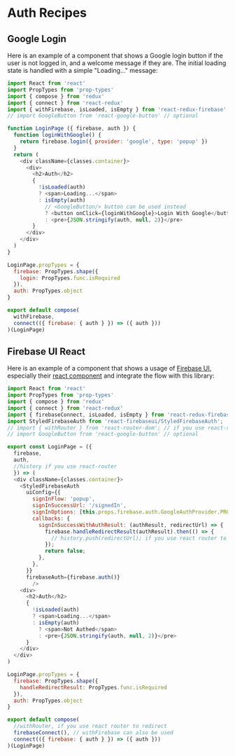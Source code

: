 # Auth Recipes

## Google Login

Here is an example of a component that shows a Google login button if the user is not logged in, and a welcome message if they are. The initial loading state is handled with a simple "Loading..." message:

```js
import React from 'react'
import PropTypes from 'prop-types'
import { compose } from 'redux'
import { connect } from 'react-redux'
import { withFirebase, isLoaded, isEmpty } from 'react-redux-firebase'
// import GoogleButton from 'react-google-button' // optional

function LoginPage ({ firebase, auth }) {
  function loginWithGoogle() {
    return firebase.login({ provider: 'google', type: 'popup' })
  }
  return (
    <div className={classes.container}>
      <div>
        <h2>Auth</h2>
        {
          !isLoaded(auth)
          ? <span>Loading...</span>
          : isEmpty(auth)
            // <GoogleButton/> button can be used instead
            ? <button onClick={loginWithGoogle}>Login With Google</button>
            : <pre>{JSON.stringify(auth, null, 2)}</pre>
        }
      </div>
    </div>
  )
}

LoginPage.propTypes = {
  firebase: PropTypes.shape({
    login: PropTypes.func.isRequired
  }),
  auth: PropTypes.object
}

export default compose(
  withFirebase,
  connect(({ firebase: { auth } }) => ({ auth }))
)(LoginPage)
```

## Firebase UI React

Here is an example of a component that shows a usage of [Firebase UI](https://firebase.google.com/docs/auth/web/firebaseui), especially their [react component](https://github.com/firebase/firebaseui-web-react) and integrate the flow with this library:

```js
import React from 'react'
import PropTypes from 'prop-types'
import { compose } from 'redux'
import { connect } from 'react-redux'
import { firebaseConnect, isLoaded, isEmpty } from 'react-redux-firebase'
import StyledFirebaseAuth from 'react-firebaseui/StyledFirebaseAuth';
// import { withRouter } from 'react-router-dom'; // if you use react-router
// import GoogleButton from 'react-google-button' // optional

export const LoginPage = ({
  firebase,
  auth,
  //history if you use react-router
  }) => (
  <div className={classes.container}>
    <StyledFirebaseAuth
      uiConfig={{
        signInFlow: 'popup',
        signInSuccessUrl: '/signedIn',
        signInOptions: [this.props.firebase.auth.GoogleAuthProvider.PROVIDER_ID],
        callbacks: {
          signInSuccessWithAuthResult: (authResult, redirectUrl) => {
            firebase.handleRedirectResult(authResult).then(() => {
              // history.push(redirectUrl); if you use react router to redirect
            });
            return false;
          },
        },
      }}
      firebaseAuth={firebase.auth()}
        />
    <div>
      <h2>Auth</h2>
      {
        !isLoaded(auth)
        ? <span>Loading...</span>
        : isEmpty(auth)
          ? <span>Not Authed</span>
          : <pre>{JSON.stringify(auth, null, 2)}</pre>
      }
    </div>
  </div>
)

LoginPage.propTypes = {
  firebase: PropTypes.shape({
    handleRedirectResult: PropTypes.func.isRequired
  }),
  auth: PropTypes.object
}

export default compose(
  //withRouter, if you use react router to redirect
  firebaseConnect(), // withFirebase can also be used
  connect(({ firebase: { auth } }) => ({ auth }))
)(LoginPage)
```

